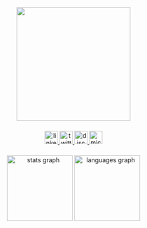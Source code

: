 <div align="center">
  <img height="260" src="https://i.giphy.com/media/v1.Y2lkPTc5MGI3NjExZ3J0eXlqYW9xNWNoajFmaXc0bG9kNHlseTg3b250NDRrYjRtajgzeiZlcD12MV9pbnRlcm5hbF9naWZfYnlfaWQmY3Q9Zw/JTV3ciE3YTDycJXhmq/giphy.gif"  />
</div>

###

<div align="center">
  <a href="https://www.linkedin.com/in/hisham-mohamed-2b91371a2" target="_blank">
    <img src="https://img.shields.io/static/v1?message=LinkedIn&logo=linkedin&label=&color=0077B5&logoColor=white&labelColor=&style=flat" height="30" alt="linkedin logo"  />
  </a>
  <a href="https://x.com/0xSerpent1" target="_blank">
    <img src="https://img.shields.io/static/v1?message=Twitter&logo=twitter&label=&color=1DA1F2&logoColor=white&labelColor=&style=flat" height="30" alt="twitter logo"  />
  </a>
  <a href="https://discord.gg/5sqhpSFc" target="_blank">
    <img src="https://img.shields.io/static/v1?message=Discord&logo=discord&label=&color=7289DA&logoColor=white&labelColor=&style=flat" height="30" alt="discord logo"  />
  </a>
  <a href="hishammohamed0x@outlook.com" target="_blank">
    <img src="https://img.shields.io/static/v1?message=Outlook&logo=microsoft-outlook&label=&color=0078D4&logoColor=white&labelColor=&style=flat" height="30" alt="microsoft-outlook logo"  />
  </a>
</div>

###

<div align="center">
  <img src="https://github-readme-stats.vercel.app/api?username=hishammohamed101&hide_title=false&hide_rank=false&show_icons=true&include_all_commits=true&count_private=true&disable_animations=false&theme=dracula&locale=en&hide_border=false&order=1" height="150" alt="stats graph"  />
  <img src="https://github-readme-stats.vercel.app/api/top-langs?username=hishammohamed101&locale=en&hide_title=false&layout=compact&card_width=320&langs_count=8&theme=gruvbox_light&hide_border=false&order=2" height="150" alt="languages graph"  />
</div>

###
